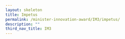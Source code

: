 ```yaml
---
layout: skeleton
title: Impetus
permalink: /minister-innovation-award/IM3/impetus/
description: ""
third_nav_title: IM3
---
```

